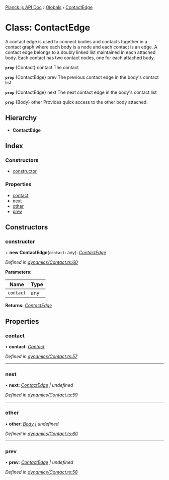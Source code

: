[Planck.js API Doc](../README.md) › [Globals](../globals.md) › [ContactEdge](contactedge.md)

# Class: ContactEdge

A contact edge is used to connect bodies and contacts together in a contact
graph where each body is a node and each contact is an edge. A contact edge
belongs to a doubly linked list maintained in each attached body. Each
contact has two contact nodes, one for each attached body.

**`prop`** {Contact} contact The contact

**`prop`** {ContactEdge} prev The previous contact edge in the body's contact list

**`prop`** {ContactEdge} next The next contact edge in the body's contact list

**`prop`** {Body} other Provides quick access to the other body attached.

## Hierarchy

* **ContactEdge**

## Index

### Constructors

* [constructor](contactedge.md#constructor)

### Properties

* [contact](contactedge.md#contact)
* [next](contactedge.md#next)
* [other](contactedge.md#other)
* [prev](contactedge.md#prev)

## Constructors

###  constructor

\+ **new ContactEdge**(`contact`: any): *[ContactEdge](contactedge.md)*

*Defined in [dynamics/Contact.ts:60](https://github.com/shakiba/planck.js/blob/8127f05/src/dynamics/Contact.ts#L60)*

**Parameters:**

Name | Type |
------ | ------ |
`contact` | any |

**Returns:** *[ContactEdge](contactedge.md)*

## Properties

###  contact

• **contact**: *[Contact](contact.md)*

*Defined in [dynamics/Contact.ts:57](https://github.com/shakiba/planck.js/blob/8127f05/src/dynamics/Contact.ts#L57)*

___

###  next

• **next**: *[ContactEdge](contactedge.md) | undefined*

*Defined in [dynamics/Contact.ts:59](https://github.com/shakiba/planck.js/blob/8127f05/src/dynamics/Contact.ts#L59)*

___

###  other

• **other**: *[Body](body.md) | undefined*

*Defined in [dynamics/Contact.ts:60](https://github.com/shakiba/planck.js/blob/8127f05/src/dynamics/Contact.ts#L60)*

___

###  prev

• **prev**: *[ContactEdge](contactedge.md) | undefined*

*Defined in [dynamics/Contact.ts:58](https://github.com/shakiba/planck.js/blob/8127f05/src/dynamics/Contact.ts#L58)*
